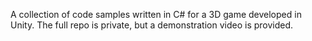 A collection of code samples written in C# for a 3D game developed in Unity. The full repo is private, but a demonstration video is provided.
